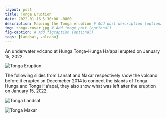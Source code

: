 ```yaml
---
layout: post
title: Tonga Eruption
date: 2022-01-16 5:30:00 -0800
description: Mapping the Tonga eruption # Add post description (optional)
img: tonga-cover.jpg # Add image post (optional)
fig-caption: # Add figcaption (optional)
tags: [landsat, volcano]
---
```


An underwater volcano at Hunga Tonga–Hunga Haʻapai erupted on January 15, 2022. 

![Tonga Eruption]({{site.baseurl}}/assets/img/tonga-eruption.gif)

The following slides from Lansat and Maxar respectively show the volcano before it erupted on Decemeber 2014 to connect the islands of Tonga Hunga and Tonga Haʻapai, they also show what was left after the eruption on January 15, 2022.

![Tonga Landsat]({{site.baseurl}}/assets/img/tonga-landsat.jpg)

![Tonga Maxar]({{site.baseurl}}/assets/img/tonga-maxar.jpg)


